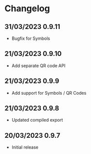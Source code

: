 # Changelog

## 31/03/2023 0.9.11

- Bugfix for Symbols

## 21/03/2023 0.9.10

- Add separate QR code API

## 21/03/2023 0.9.9

- Add support for Symbols / QR Codes

## 21/03/2023 0.9.8

- Updated compiled export

## 20/03/2023 0.9.7

- Initial release
